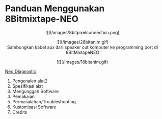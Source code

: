 # Panduan Menggunakan 8Bitmixtape-NEO

<p align="center">
![](/images/8bitpixelconnection.png)
</p>

<p align="center">
![](/images/28bitanim.gif)
<br>
Sambungkan kabel aux dari speaker out komputer ke programming port di 8BitMixtapeNEO

</p>

<p align="center">
![](/images/18bitanim.gif)
</p>

[Neo Diagnostic](http://docs.8bitmixtape.cc/hexs/5a8569c12823f715656294.hex)

1. Pengenalan alat2
2. Spesifikasi alat
3. Mengunggah Software
4. Pemakaian
5. Permasalahan/Troubleshooting
6. Kustomisasi Software
7. Credits



